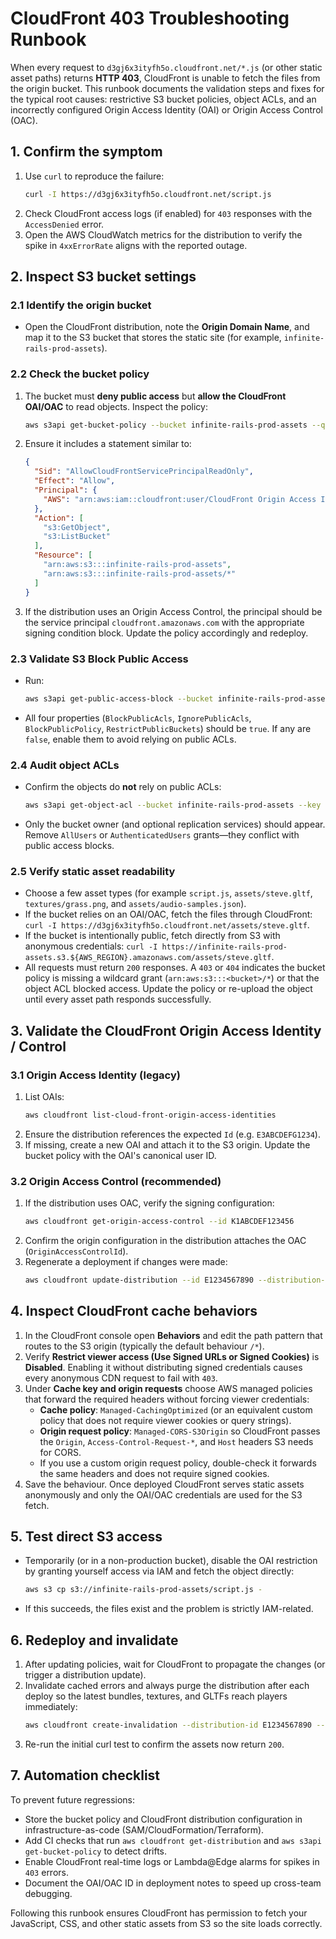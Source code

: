 # CloudFront 403 Troubleshooting Runbook

When every request to `d3gj6x3ityfh5o.cloudfront.net/*.js` (or other static asset paths) returns **HTTP 403**, CloudFront is unable to fetch the files from the origin bucket. This runbook documents the validation steps and fixes for the typical root causes: restrictive S3 bucket policies, object ACLs, and an incorrectly configured Origin Access Identity (OAI) or Origin Access Control (OAC).

## 1. Confirm the symptom

1. Use `curl` to reproduce the failure:
   ```bash
   curl -I https://d3gj6x3ityfh5o.cloudfront.net/script.js
   ```
2. Check CloudFront access logs (if enabled) for `403` responses with the `AccessDenied` error.
3. Open the AWS CloudWatch metrics for the distribution to verify the spike in `4xxErrorRate` aligns with the reported outage.

## 2. Inspect S3 bucket settings

### 2.1 Identify the origin bucket

- Open the CloudFront distribution, note the **Origin Domain Name**, and map it to the S3 bucket that stores the static site (for example, `infinite-rails-prod-assets`).

### 2.2 Check the bucket policy

1. The bucket must **deny public access** but **allow the CloudFront OAI/OAC** to read objects. Inspect the policy:
   ```bash
   aws s3api get-bucket-policy --bucket infinite-rails-prod-assets --query Policy --output text | jq .
   ```
2. Ensure it includes a statement similar to:
   ```json
   {
     "Sid": "AllowCloudFrontServicePrincipalReadOnly",
     "Effect": "Allow",
     "Principal": {
       "AWS": "arn:aws:iam::cloudfront:user/CloudFront Origin Access Identity E3ABCDEFG1234"
     },
     "Action": [
       "s3:GetObject",
       "s3:ListBucket"
     ],
     "Resource": [
       "arn:aws:s3:::infinite-rails-prod-assets",
       "arn:aws:s3:::infinite-rails-prod-assets/*"
     ]
   }
   ```
3. If the distribution uses an Origin Access Control, the principal should be the service principal `cloudfront.amazonaws.com` with the appropriate signing condition block. Update the policy accordingly and redeploy.

### 2.3 Validate S3 Block Public Access

- Run:
  ```bash
  aws s3api get-public-access-block --bucket infinite-rails-prod-assets
  ```
- All four properties (`BlockPublicAcls`, `IgnorePublicAcls`, `BlockPublicPolicy`, `RestrictPublicBuckets`) should be `true`. If any are `false`, enable them to avoid relying on public ACLs.

### 2.4 Audit object ACLs

- Confirm the objects do **not** rely on public ACLs:
  ```bash
  aws s3api get-object-acl --bucket infinite-rails-prod-assets --key script.js
  ```
- Only the bucket owner (and optional replication services) should appear. Remove `AllUsers` or `AuthenticatedUsers` grants—they conflict with public access blocks.

### 2.5 Verify static asset readability

- Choose a few asset types (for example `script.js`, `assets/steve.gltf`, `textures/grass.png`, and `assets/audio-samples.json`).
- If the bucket relies on an OAI/OAC, fetch the files through CloudFront: `curl -I https://d3gj6x3ityfh5o.cloudfront.net/assets/steve.gltf`.
- If the bucket is intentionally public, fetch directly from S3 with anonymous credentials: `curl -I https://infinite-rails-prod-assets.s3.${AWS_REGION}.amazonaws.com/assets/steve.gltf`.
- All requests must return `200` responses. A `403` or `404` indicates the bucket policy is missing a wildcard grant (`arn:aws:s3:::<bucket>/*`) or that the object ACL blocked access. Update the policy or re-upload the object until every asset path responds successfully.

## 3. Validate the CloudFront Origin Access Identity / Control

### 3.1 Origin Access Identity (legacy)

1. List OAIs:
   ```bash
   aws cloudfront list-cloud-front-origin-access-identities
   ```
2. Ensure the distribution references the expected `Id` (e.g. `E3ABCDEFG1234`).
3. If missing, create a new OAI and attach it to the S3 origin. Update the bucket policy with the OAI's canonical user ID.

### 3.2 Origin Access Control (recommended)

1. If the distribution uses OAC, verify the signing configuration:
   ```bash
   aws cloudfront get-origin-access-control --id K1ABCDEF123456
   ```
2. Confirm the origin configuration in the distribution attaches the OAC (`OriginAccessControlId`).
3. Regenerate a deployment if changes were made:
   ```bash
   aws cloudfront update-distribution --id E1234567890 --distribution-config file://dist-config.json --if-match E2SOMEE2TAG
   ```

## 4. Inspect CloudFront cache behaviors

1. In the CloudFront console open **Behaviors** and edit the path pattern that routes to the S3 origin (typically the default behaviour `/*`).
2. Verify **Restrict viewer access (Use Signed URLs or Signed Cookies)** is **Disabled**. Enabling it without distributing signed credentials causes every anonymous CDN request to fail with `403`.
3. Under **Cache key and origin requests** choose AWS managed policies that forward the required headers without forcing viewer credentials:
   - **Cache policy**: `Managed-CachingOptimized` (or an equivalent custom policy that does not require viewer cookies or query strings).
   - **Origin request policy**: `Managed-CORS-S3Origin` so CloudFront passes the `Origin`, `Access-Control-Request-*`, and `Host` headers S3 needs for CORS.
   - If you use a custom origin request policy, double-check it forwards the same headers and does not require signed cookies.
4. Save the behaviour. Once deployed CloudFront serves static assets anonymously and only the OAI/OAC credentials are used for the S3 fetch.

## 5. Test direct S3 access

- Temporarily (or in a non-production bucket), disable the OAI restriction by granting yourself access via IAM and fetch the object directly:
  ```bash
  aws s3 cp s3://infinite-rails-prod-assets/script.js -
  ```
- If this succeeds, the files exist and the problem is strictly IAM-related.

## 6. Redeploy and invalidate

1. After updating policies, wait for CloudFront to propagate the changes (or trigger a distribution update).
2. Invalidate cached errors and always purge the distribution after each deploy so the latest bundles, textures, and GLTFs reach players immediately:
   ```bash
   aws cloudfront create-invalidation --distribution-id E1234567890 --paths "/*"
   ```
3. Re-run the initial curl test to confirm the assets now return `200`.

## 7. Automation checklist

To prevent future regressions:

- Store the bucket policy and CloudFront distribution configuration in infrastructure-as-code (SAM/CloudFormation/Terraform).
- Add CI checks that run `aws cloudfront get-distribution` and `aws s3api get-bucket-policy` to detect drifts.
- Enable CloudFront real-time logs or Lambda@Edge alarms for spikes in `403` errors.
- Document the OAI/OAC ID in deployment notes to speed up cross-team debugging.

Following this runbook ensures CloudFront has permission to fetch your JavaScript, CSS, and other static assets from S3 so the site loads correctly.
